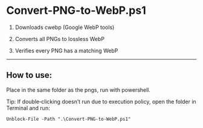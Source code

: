 # Convert-PNG-to-WebP.ps1

1) Downloads cwebp (Google WebP tools)

2) Converts all PNGs to lossless WebP

3) Verifies every PNG has a matching WebP

<hr />

## How to use:

Place in the same folder as the pngs, run with powershell. 

Tip: If double‑clicking doesn’t run due to execution policy, open the folder in Terminal and run:
```
Unblock-File -Path ".\Convert-PNG-to-WebP.ps1"
```
